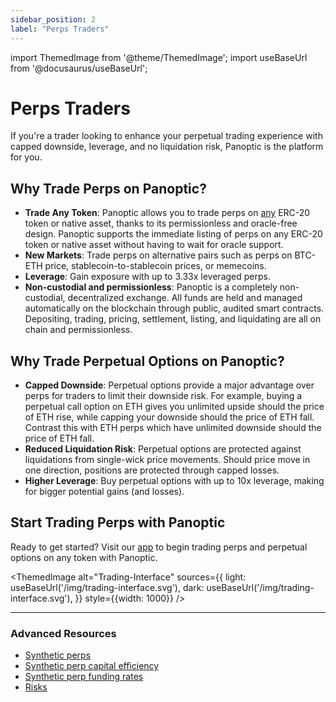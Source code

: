 ```yaml
---
sidebar_position: 2
label: "Perps Traders"
---
```


import ThemedImage from '@theme/ThemedImage';
import useBaseUrl from '@docusaurus/useBaseUrl';

# Perps Traders

If you're a trader looking to enhance your perpetual trading experience with capped downside, leverage, and no liquidation risk, Panoptic is the platform for you.

## Why Trade Perps on Panoptic?
- **Trade Any Token**: Panoptic allows you to trade perps on [any](/docs/product/markets) ERC-20 token or native asset, thanks to its permissionless and oracle-free design. Panoptic supports the immediate listing of perps on any ERC-20 token or native asset without having to wait for oracle support.
- **New Markets**: Trade perps on alternative pairs such as perps on BTC-ETH price, stablecoin-to-stablecoin prices, or memecoins.
- **Leverage**: Gain exposure with up to 3.33x leveraged perps.
- **Non-custodial and permissionless**: Panoptic is a completely non-custodial, decentralized exchange. 
All funds are held and managed automatically on the blockchain through public, audited smart contracts.
Depositing, trading, pricing, settlement, listing, and liquidating are all on chain and permissionless.

## Why Trade Perpetual Options on Panoptic?
- **Capped Downside**: Perpetual options provide a major advantage over perps for traders to limit their downside risk. For example, buying a perpetual call option on ETH gives you unlimited upside should the price of ETH rise, while capping your downside should the price of ETH fall. Contrast this with ETH perps which have unlimited downside should the price of ETH fall.
- **Reduced Liquidation Risk**: Perpetual options are protected against liquidations from single-wick price movements. Should price move in one direction, positions are protected through capped losses.
- **Higher Leverage**: Buy perpetual options with up to 10x leverage, making for bigger potential gains (and losses).

## Start Trading Perps with Panoptic
Ready to get started? Visit our [app](http://app.panoptic.xyz/) to begin trading perps and perpetual options on any token with Panoptic.

<ThemedImage
  alt="Trading-Interface"
  sources={{
    light: useBaseUrl('/img/trading-interface.svg'),
    dark: useBaseUrl('/img/trading-interface.svg'),
  }}
  style={{width: 1000}}
/>

---

### Advanced Resources
- [Synthetic perps](/docs/trading/multi-leg-strategies#synthetic-positions)
- [Synthetic perp capital efficiency](/docs/trading/capital-efficiency#synthetic-long-asset)
- [Synthetic perp funding rates](/research/introduction-synthetic-perps)
- [Risks](/docs/panoptic-protocol/risks)